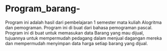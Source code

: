 # Program_barang-
Program ini adalah hasil dari pembelajaran 1 semester mata kuliah Alogritma dan pemograman. Program ini di buat dari bahasa pemograman pascal. Program ini di buat untuk memasukan data Barang yang mau dijual, tujuannya untuk mempermudah pedagang dalam menjual dagangan mereka dan mempermudah menyimpan data harga setiap barang yang dijual.

